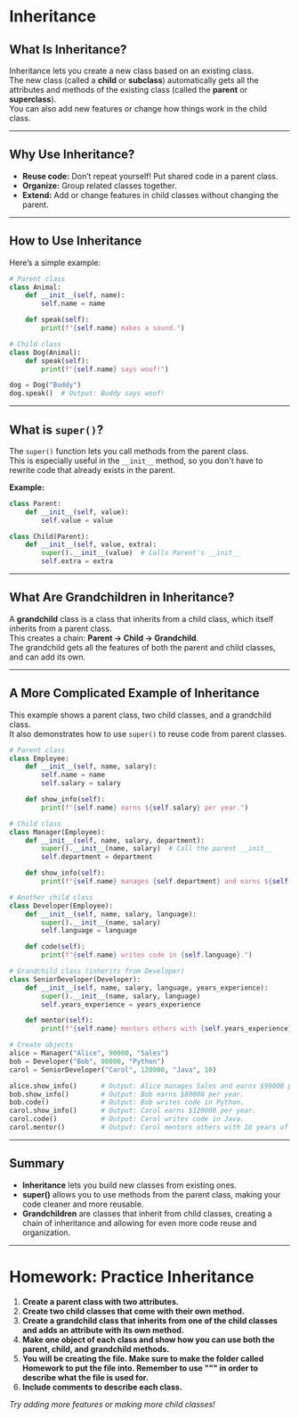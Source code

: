 # Inheritance

## What Is Inheritance?

Inheritance lets you create a new class based on an existing class.  
The new class (called a **child** or **subclass**) automatically gets all the attributes and methods of the existing class (called the **parent** or **superclass**).  
You can also add new features or change how things work in the child class.

---

## Why Use Inheritance?

- **Reuse code:** Don’t repeat yourself! Put shared code in a parent class.
- **Organize:** Group related classes together.
- **Extend:** Add or change features in child classes without changing the parent.

---

## How to Use Inheritance

Here’s a simple example:

```python
# Parent class
class Animal:
    def __init__(self, name):
        self.name = name

    def speak(self):
        print(f"{self.name} makes a sound.")

# Child class
class Dog(Animal):
    def speak(self):
        print(f"{self.name} says woof!")

dog = Dog("Buddy")
dog.speak()  # Output: Buddy says woof!
```

---

## What is `super()`?

The `super()` function lets you call methods from the parent class.  
This is especially useful in the `__init__` method, so you don't have to rewrite code that already exists in the parent.

**Example:**

```python
class Parent:
    def __init__(self, value):
        self.value = value

class Child(Parent):
    def __init__(self, value, extra):
        super().__init__(value)  # Calls Parent's __init__
        self.extra = extra
```

---

## What Are Grandchildren in Inheritance?

A **grandchild** class is a class that inherits from a child class, which itself inherits from a parent class.  
This creates a chain: **Parent → Child → Grandchild**.  
The grandchild gets all the features of both the parent and child classes, and can add its own.

---

## A More Complicated Example of Inheritance

This example shows a parent class, two child classes, and a grandchild class.  
It also demonstrates how to use `super()` to reuse code from parent classes.

```python
# Parent class
class Employee:
    def __init__(self, name, salary):
        self.name = name
        self.salary = salary

    def show_info(self):
        print(f"{self.name} earns ${self.salary} per year.")

# Child class
class Manager(Employee):
    def __init__(self, name, salary, department):
        super().__init__(name, salary)  # Call the parent __init__
        self.department = department

    def show_info(self):
        print(f"{self.name} manages {self.department} and earns ${self.salary} per year.")

# Another child class
class Developer(Employee):
    def __init__(self, name, salary, language):
        super().__init__(name, salary)
        self.language = language

    def code(self):
        print(f"{self.name} writes code in {self.language}.")

# Grandchild class (inherits from Developer)
class SeniorDeveloper(Developer):
    def __init__(self, name, salary, language, years_experience):
        super().__init__(name, salary, language)
        self.years_experience = years_experience

    def mentor(self):
        print(f"{self.name} mentors others with {self.years_experience} years of experience.")

# Create objects
alice = Manager("Alice", 90000, "Sales")
bob = Developer("Bob", 80000, "Python")
carol = SeniorDeveloper("Carol", 120000, "Java", 10)

alice.show_info()      # Output: Alice manages Sales and earns $90000 per year.
bob.show_info()        # Output: Bob earns $80000 per year.
bob.code()             # Output: Bob writes code in Python.
carol.show_info()      # Output: Carol earns $120000 per year.
carol.code()           # Output: Carol writes code in Java.
carol.mentor()         # Output: Carol mentors others with 10 years of experience.
```

---

## Summary

- **Inheritance** lets you build new classes from existing ones.
- **super()** allows you to use methods from the parent class, making your code cleaner and more reusable.
- **Grandchildren** are classes that inherit from child classes, creating a chain of inheritance and allowing for even more code reuse and organization.

---

# Homework: Practice Inheritance

1. **Create a parent class with two attributes.**
2. **Create two child classes that come with their own method.**
3. **Create a grandchild class that inherits from one of the child classes and adds an attribute with its own method.**
4. **Make one object of each class and show how you can use both the parent, child, and grandchild methods.**
5. **You will be creating the file. Make sure to make the folder called Homework to put the file into. Remember to use """ in order to describe what the file is used for.**
6. **Include comments to describe each class.**

*Try adding more features or making more child classes!*